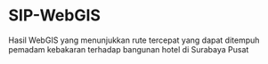 # SIP-WebGIS
Hasil WebGIS yang menunjukkan rute tercepat yang dapat ditempuh pemadam kebakaran terhadap bangunan hotel di Surabaya Pusat
